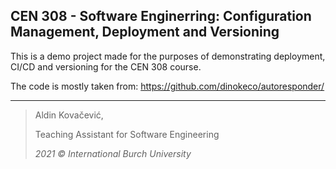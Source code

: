## CEN 308 - Software Enginerring: Configuration Management, Deployment and Versioning

This is a demo project made for the purposes of demonstrating deployment, CI/CD and versioning for the CEN 308 course.

The code is mostly taken from: https://github.com/dinokeco/autoresponder/

---
> Aldin Kovačević,
> 
> Teaching Assistant for Software Engineering
> 
> *2021 © International Burch University*